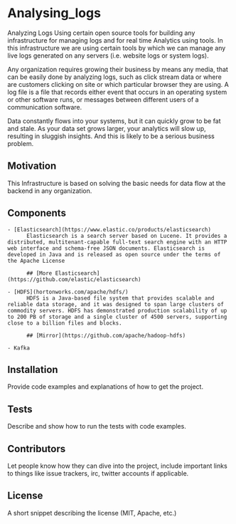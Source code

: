 # Analysing_logs

Analyzing Logs Using certain open source tools for building any infrastructure for managing logs and for real time Analytics using tools. In this infrastructure we are using certain tools by which we can manage any live logs generated on any servers (i.e. website logs or system logs).

Any organization requires growing their business by means any media, that can be easily done by analyzing logs, such as click stream data or where are customers clicking on site or which particular browser they are using.
A log file is a file that records either event that occurs in an operating system or other software runs, or messages between different users of a communication software. 

Data constantly flows into your systems, but it can quickly grow to be fat and stale. As your data set grows larger, your analytics will slow up, resulting in sluggish insights. And this is likely to be a serious business problem. 

## Motivation

This Infrastructure is based on solving the basic needs for data flow at the backend in any organization. 


## Components 
    - [Elasticsearch](https://www.elastic.co/products/elasticsearch)
          Elasticsearch is a search server based on Lucene. It provides a distributed, multitenant-capable full-text search engine with an HTTP web interface and schema-free JSON documents. Elasticsearch is developed in Java and is released as open source under the terms of the Apache License
          
          ## [More Elasticsearch](https://github.com/elastic/elasticsearch)
          
    - [HDFS](hortonworks.com/apache/hdfs/) 
          HDFS is a Java-based file system that provides scalable and reliable data storage, and it was designed to span large clusters of commodity servers. HDFS has demonstrated production scalability of up to 200 PB of storage and a single cluster of 4500 servers, supporting close to a billion files and blocks.
          
          ## [Mirror](https://github.com/apache/hadoop-hdfs)
          
    - Kafka 

## Installation

Provide code examples and explanations of how to get the project.

## Tests

Describe and show how to run the tests with code examples.

## Contributors

Let people know how they can dive into the project, include important links to things like issue trackers, irc, twitter accounts if applicable.

## License

A short snippet describing the license (MIT, Apache, etc.)
